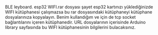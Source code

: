 BLE leyboard. 
esp32
WIFI.rar dosyası şayet esp32 kartınızı yüklediğinizde WIFI kütüphanesi çalışmazsa bu rar dosyasındaki kütüphaneyi 
kütüphane dosyalarınıza kopyalayın. Benim kullandığım ve için de tcp socket bağlantılarını içeren kütüphanedir. 
URL dosyalarının içerisinde Arduino library sayfasında bu WIFI kütüphanesinin bilgilerini bulacaksınız. 

